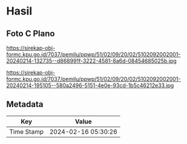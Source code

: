 # Hasil

## Foto C Plano

https://sirekap-obj-formc.kpu.go.id/7037/pemilu/ppwp/51/02/09/20/02/5102092002001-20240214-132735--d868991f-3222-4581-8a6d-08454685025b.jpg

https://sirekap-obj-formc.kpu.go.id/7037/pemilu/ppwp/51/02/09/20/02/5102092002001-20240214-195105--580a2496-5151-4e0e-93cd-1b5c46212e33.jpg


## Metadata

| Key        | Value               |
| ---------- | ------------------- |
| Time Stamp | 2024-02-16 05:30:26 |



